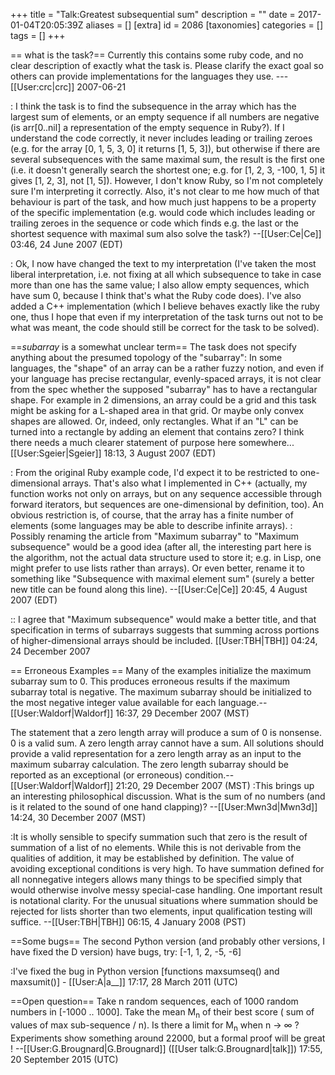 +++
title = "Talk:Greatest subsequential sum"
description = ""
date = 2017-01-04T20:05:39Z
aliases = []
[extra]
id = 2086
[taxonomies]
categories = []
tags = []
+++

== what is the task?==
Currently this contains some ruby code, and no clear description of exactly what the task is. Please clarify the exact goal so others can provide implementations for the languages they use. --- [[User:crc|crc]] 2007-06-21

: I think the task is to find the subsequence in the array which has the largest sum of elements, or an empty sequence if all numbers are negative (is arr[0..nil] a representation of the empty sequence in Ruby?). If I understand the code correctly, it never includes leading or trailing zeroes (e.g. for the array [0, 1, 5, 3, 0] it returns [1, 5, 3]), but otherwise if there are several subsequences with the same maximal sum, the result is the first one (i.e. it doesn't generally search the shortest one; e.g. for [1, 2, 3, -100, 1, 5] it gives [1, 2, 3], not [1, 5]). However, I don't know Ruby, so I'm not completely sure I'm interpreting it correctly. Also, it's not clear to me how much of that behaviour is part of the task, and how much just happens to be a property of the specific implementation (e.g. would code which includes leading or trailing zeroes in the sequence or code which finds e.g. the last or the shortest sequence with maximal sum also solve the task?) --[[User:Ce|Ce]] 03:46, 24 June 2007 (EDT)

: Ok, I now have changed the text to my interpretation (I've taken the most liberal interpretation, i.e. not fixing at all which subsequence to take in case more than one has the same value; I also allow empty sequences, which have sum 0, because I think that's what the Ruby code does). I've also added a C++ implementation (which I believe behaves exactly like the ruby one, thus I hope that even if my interpretation of the task turns out not to be what was meant, the code should still be correct for the task to be solved).

==<i>subarray</i> is a somewhat unclear term==
The task does not specify anything about the presumed topology of the "subarray": In some languages, the "shape" of an array can be a rather fuzzy notion, and even if your language has precise rectangular, evenly-spaced arrays, it is not clear from the spec whether the supposed "subarray" has to have a rectangular shape. For example in 2 dimensions, an array could be a grid and this task might be asking for a L-shaped area in that grid. Or maybe only convex shapes are allowed. Or, indeed, only rectangles. What if an "L" can be turned into a rectangle by adding an element that contains zero? I think there needs a much clearer statement of purpose here somewhere... [[User:Sgeier|Sgeier]] 18:13, 3 August 2007 (EDT)

: From the original Ruby example code, I'd expect it to be restricted to one-dimensional arrays. That's also what I implemented in C++ (actually, my function works not only on arrays, but on any sequence accessible through forward iterators, but sequences are one-dimensional by definition, too). An obvious restriction is, of course, that the array has a finite number of elements (some languages may be able to describe infinite arrays).
: Possibly renaming the article from "Maximum subarray" to "Maximum subsequence" would be a good idea (after all, the interesting part here is the algorithm, not the actual data structure used to store it; e.g. in Lisp, one might prefer to use lists rather than arrays). Or even better, rename it to something like "Subsequence with maximal element sum" (surely a better new title can be found along this line). --[[User:Ce|Ce]] 20:45, 4 August 2007 (EDT)

:: I agree that "Maximum subsequence" would make a better title, and that specification in terms of subarrays suggests that summing across portions of higher-dimensional arrays should be included. [[User:TBH|TBH]] 04:24, 24 December 2007

== Erroneous Examples ==
Many of the examples initialize the maximum subarray sum to 0. This produces erroneous results if the maximum subarray total is negative. The maximum subarray should be initialized to the most negative integer value available for each language.--[[User:Waldorf|Waldorf]] 16:37, 29 December 2007 (MST)

The statement that a zero length array will produce a sum of 0 is nonsense. 0 is a valid sum. A zero length array cannot have a sum. All solutions should provide a valid representation for a zero length array as an input to the maximum subarray calculation. The zero length subarray should be reported as an exceptional (or erroneous) condition.--[[User:Waldorf|Waldorf]] 21:20, 29 December 2007 (MST)
:This brings up an interesting philosophical discussion. What is the sum of no numbers (and is it related to the sound of one hand clapping)? --[[User:Mwn3d|Mwn3d]] 14:24, 30 December 2007 (MST)

:It is wholly sensible to specify summation such that zero is the result of summation of a list of no elements. While this is not derivable from the qualities of addition, it may be established by definition. The value of avoiding exceptional conditions is very high. To have summation defined for all nonnegative integers allows many things to be specified simply that would otherwise involve messy special-case handling. One important result is notational clarity. For the unusual situations where summation should be rejected for lists shorter than two elements, input qualification testing will suffice. --[[User:TBH|TBH]] 06:15, 4 January 2008 (PST)

==Some bugs==
The second Python version (and probably other versions, I have fixed the D version) have bugs, try:
[-1, 1, 2, -5, -6]

:I've fixed the bug in Python version [functions maxsumseq() and maxsumit()] - [[User:A|a__]] 17:17, 28 March 2011 (UTC)

==Open question==
Take n random sequences, each of 1000 random numbers in [-1000 .. 1000]. 
Take the mean M<sub>n</sub> of their best score ( sum of values of max sub-sequence / n). Is there a limit for M<sub>n</sub> when n → ∞ ? Experiments show something around 22000, but a formal proof will be great !
--[[User:G.Brougnard|G.Brougnard]] ([[User talk:G.Brougnard|talk]]) 17:55, 20 September 2015 (UTC)
